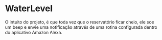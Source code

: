# WaterLevel
O intuito do projeto, é que toda vez que o reservatório ficar cheio, ele soe um beep e envie uma notificação através de uma rotina configurada dentro do aplicativo Amazon Alexa. 
